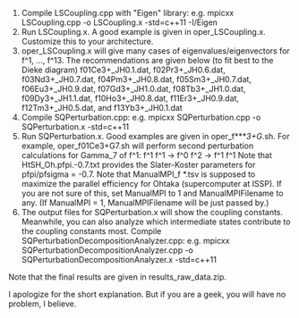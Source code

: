 1. Compile LSCoupling.cpp with "Eigen" library: e.g. mpicxx LSCoupling.cpp -o LSCoupling.x -std=c++11 -I/Eigen
2. Run LSCoupling.x. A good example is given in oper_LSCoupling.x. Customize this to your architecture.
3. oper_LSCoupling.x will give many cases of eigenvalues/eigenvectors for f^1, ..., f^13.
   The recommendations are given below (to fit best to the Dieke diagram)
   f01Ce3+_JH0.1.dat,
   f02Pr3+_JH0.6.dat,
   f03Nd3+_JH0.7.dat,
   f04Pm3+_JH0.8.dat,
   f05Sm3+_JH0.7.dat,
   f06Eu3+_JH0.9.dat,
   f07Gd3+_JH1.0.dat,
   f08Tb3+_JH1.0.dat,
   f09Dy3+_JH1.1.dat,
   f10Ho3+_JH0.8.dat,
   f11Er3+_JH0.9.dat,
   f12Tm3+_JH0.5.dat, and
   f13Yb3+_JH0.1.dat
4. Compile SQPerturbation.cpp: e.g. mpicxx SQPerturbation.cpp -o SQPerturbation.x -std=c++11
5. Run SQPerturbation.x. Good examples are given in oper_f****3+G*.sh.
   For example, oper_f01Ce3+G7.sh will perform second perturbation calculations for Gamma_7 of f^1: f^1 f^1 -> f^0 f^2 -> f^1 f^1
   Note that HtSH_Oh.pfpi.-0.7.txt provides the Slater-Koster parameters for pfpi/pfsigma = -0.7.
   Note that ManualMPI_f *.tsv is supposed to maximize the parallel efficiency for Ohtaka (supercomputer at ISSP). If you are not sure of this, set ManualMPI to 1 and ManualMPIFilename to any. (If ManualMPI = 1, ManualMPIFilename will be just passed by.)
7. The output files for SQPerturbation.x will show the coupling constants. Meanwhile, you can also analyze which intermediate states contribute to the coupling constants most.
   Compile SQPerturbationDecompositionAnalyzer.cpp: e.g. mpicxx SQPerturbationDecompositionAnalyzer.cpp -o SQPerturbationDecompositionAnalyzer.x -std=c++11

Note that the final results are given in results_raw_data.zip.

I apologize for the short explanation. But if you are a geek, you will have no problem, I believe.
